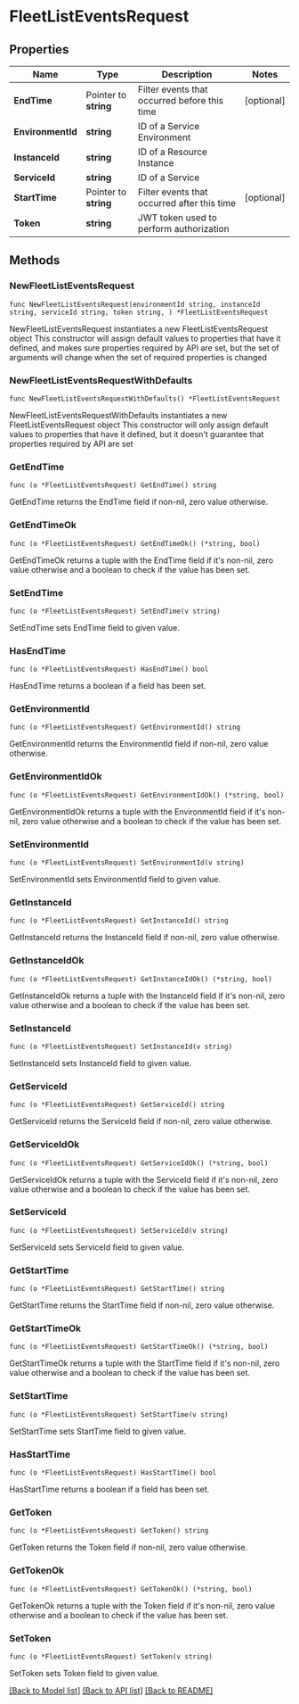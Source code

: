 # FleetListEventsRequest

## Properties

Name | Type | Description | Notes
------------ | ------------- | ------------- | -------------
**EndTime** | Pointer to **string** | Filter events that occurred before this time | [optional] 
**EnvironmentId** | **string** | ID of a Service Environment | 
**InstanceId** | **string** | ID of a Resource Instance | 
**ServiceId** | **string** | ID of a Service | 
**StartTime** | Pointer to **string** | Filter events that occurred after this time | [optional] 
**Token** | **string** | JWT token used to perform authorization | 

## Methods

### NewFleetListEventsRequest

`func NewFleetListEventsRequest(environmentId string, instanceId string, serviceId string, token string, ) *FleetListEventsRequest`

NewFleetListEventsRequest instantiates a new FleetListEventsRequest object
This constructor will assign default values to properties that have it defined,
and makes sure properties required by API are set, but the set of arguments
will change when the set of required properties is changed

### NewFleetListEventsRequestWithDefaults

`func NewFleetListEventsRequestWithDefaults() *FleetListEventsRequest`

NewFleetListEventsRequestWithDefaults instantiates a new FleetListEventsRequest object
This constructor will only assign default values to properties that have it defined,
but it doesn't guarantee that properties required by API are set

### GetEndTime

`func (o *FleetListEventsRequest) GetEndTime() string`

GetEndTime returns the EndTime field if non-nil, zero value otherwise.

### GetEndTimeOk

`func (o *FleetListEventsRequest) GetEndTimeOk() (*string, bool)`

GetEndTimeOk returns a tuple with the EndTime field if it's non-nil, zero value otherwise
and a boolean to check if the value has been set.

### SetEndTime

`func (o *FleetListEventsRequest) SetEndTime(v string)`

SetEndTime sets EndTime field to given value.

### HasEndTime

`func (o *FleetListEventsRequest) HasEndTime() bool`

HasEndTime returns a boolean if a field has been set.

### GetEnvironmentId

`func (o *FleetListEventsRequest) GetEnvironmentId() string`

GetEnvironmentId returns the EnvironmentId field if non-nil, zero value otherwise.

### GetEnvironmentIdOk

`func (o *FleetListEventsRequest) GetEnvironmentIdOk() (*string, bool)`

GetEnvironmentIdOk returns a tuple with the EnvironmentId field if it's non-nil, zero value otherwise
and a boolean to check if the value has been set.

### SetEnvironmentId

`func (o *FleetListEventsRequest) SetEnvironmentId(v string)`

SetEnvironmentId sets EnvironmentId field to given value.


### GetInstanceId

`func (o *FleetListEventsRequest) GetInstanceId() string`

GetInstanceId returns the InstanceId field if non-nil, zero value otherwise.

### GetInstanceIdOk

`func (o *FleetListEventsRequest) GetInstanceIdOk() (*string, bool)`

GetInstanceIdOk returns a tuple with the InstanceId field if it's non-nil, zero value otherwise
and a boolean to check if the value has been set.

### SetInstanceId

`func (o *FleetListEventsRequest) SetInstanceId(v string)`

SetInstanceId sets InstanceId field to given value.


### GetServiceId

`func (o *FleetListEventsRequest) GetServiceId() string`

GetServiceId returns the ServiceId field if non-nil, zero value otherwise.

### GetServiceIdOk

`func (o *FleetListEventsRequest) GetServiceIdOk() (*string, bool)`

GetServiceIdOk returns a tuple with the ServiceId field if it's non-nil, zero value otherwise
and a boolean to check if the value has been set.

### SetServiceId

`func (o *FleetListEventsRequest) SetServiceId(v string)`

SetServiceId sets ServiceId field to given value.


### GetStartTime

`func (o *FleetListEventsRequest) GetStartTime() string`

GetStartTime returns the StartTime field if non-nil, zero value otherwise.

### GetStartTimeOk

`func (o *FleetListEventsRequest) GetStartTimeOk() (*string, bool)`

GetStartTimeOk returns a tuple with the StartTime field if it's non-nil, zero value otherwise
and a boolean to check if the value has been set.

### SetStartTime

`func (o *FleetListEventsRequest) SetStartTime(v string)`

SetStartTime sets StartTime field to given value.

### HasStartTime

`func (o *FleetListEventsRequest) HasStartTime() bool`

HasStartTime returns a boolean if a field has been set.

### GetToken

`func (o *FleetListEventsRequest) GetToken() string`

GetToken returns the Token field if non-nil, zero value otherwise.

### GetTokenOk

`func (o *FleetListEventsRequest) GetTokenOk() (*string, bool)`

GetTokenOk returns a tuple with the Token field if it's non-nil, zero value otherwise
and a boolean to check if the value has been set.

### SetToken

`func (o *FleetListEventsRequest) SetToken(v string)`

SetToken sets Token field to given value.



[[Back to Model list]](../README.md#documentation-for-models) [[Back to API list]](../README.md#documentation-for-api-endpoints) [[Back to README]](../README.md)


